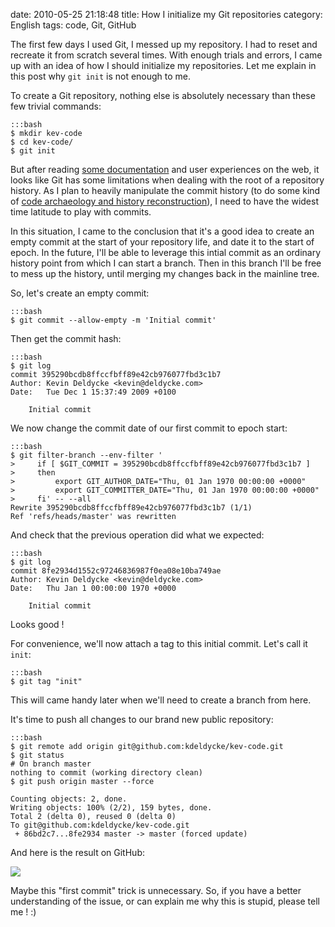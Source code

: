 date: 2010-05-25 21:18:48
title: How I initialize my Git repositories
category: English
tags: code, Git, GitHub

The first few days I used Git, I messed up my repository. I had to reset and recreate it from scratch several times. With enough trials and errors, I came up with an idea of how I should initialize my repositories. Let me explain in this post why `git init` is not enough to me.

To create a Git repository, nothing else is absolutely necessary than these few trivial commands:

    :::bash
    $ mkdir kev-code
    $ cd kev-code/
    $ git init

But after reading [some documentation](http://www-cs-students.stanford.edu/~blynn/gitmagic/apa.html#_initial_commit) and user experiences on the web, it looks like Git has some limitations when dealing with the root of a repository history. As I plan to heavily manipulate the commit history (to do some kind of [code archaeology and history reconstruction](http://kevin.deldycke.com/2010/06/git-commit-history-reconstruction/)), I need to have the widest time latitude to play with commits.

In this situation, I came to the conclusion that it's a good idea to create an empty commit at the start of your repository life, and date it to the start of epoch. In the future, I'll be able to leverage this intial commit as an ordinary history point from which I can start a branch. Then in this branch I'll be free to mess up the history, until merging my changes back in the mainline tree.

So, let's create an empty commit:

    :::bash
    $ git commit --allow-empty -m 'Initial commit'

Then get the commit hash:

    :::bash
    $ git log
    commit 395290bcdb8ffccfbff89e42cb976077fbd3c1b7
    Author: Kevin Deldycke <kevin@deldycke.com>
    Date:   Tue Dec 1 15:37:49 2009 +0100

        Initial commit

We now change the commit date of our first commit to epoch start:

    :::bash
    $ git filter-branch --env-filter '
    >     if [ $GIT_COMMIT = 395290bcdb8ffccfbff89e42cb976077fbd3c1b7 ]
    >     then
    >         export GIT_AUTHOR_DATE="Thu, 01 Jan 1970 00:00:00 +0000"
    >         export GIT_COMMITTER_DATE="Thu, 01 Jan 1970 00:00:00 +0000"
    >     fi' -- --all
    Rewrite 395290bcdb8ffccfbff89e42cb976077fbd3c1b7 (1/1)
    Ref 'refs/heads/master' was rewritten

And check that the previous operation did what we expected:

    :::bash
    $ git log
    commit 8fe2934d1552c97246836987f0ea08e10ba749ae
    Author: Kevin Deldycke <kevin@deldycke.com>
    Date:   Thu Jan 1 00:00:00 1970 +0000

        Initial commit

Looks good !

For convenience, we'll now attach a tag to this initial commit. Let's call it `init`:

    :::bash
    $ git tag "init"

This will came handy later when we'll need to create a branch from here.

It's time to push all changes to our brand new public repository:

    :::bash
    $ git remote add origin git@github.com:kdeldycke/kev-code.git
    $ git status
    # On branch master
    nothing to commit (working directory clean)
    $ git push origin master --force

    Counting objects: 2, done.
    Writing objects: 100% (2/2), 159 bytes, done.
    Total 2 (delta 0), reused 0 (delta 0)
    To git@github.com:kdeldycke/kev-code.git
     + 86bd2c7...8fe2934 master -> master (forced update)

And here is the result on GitHub:

![](/uploads/2010/git-first-commit.png)

Maybe this "first commit" trick is unnecessary. So, if you have a better understanding of the issue, or can explain me why this is stupid, please tell me ! :)
